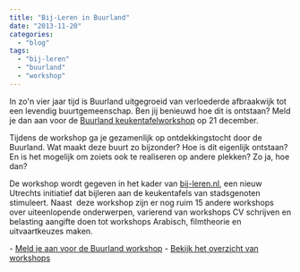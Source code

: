 ```yaml
---
title: "Bij-Leren in Buurland"
date: "2013-11-20"
categories: 
  - "blog"
tags: 
  - "bij-leren"
  - "buurland"
  - "workshop"
---
```


In zo'n vier jaar tijd is Buurland uitgegroeid van verloederde afbraakwijk tot een levendig buurtgemeenschap. Ben jij benieuwd hoe dit is ontstaan? Meld je dan aan voor de [Buurland keukentafelworkshop](http://bij-leren.nl/product/buurtgemeenschap/) op 21 december.

Tijdens de workshop ga je gezamenlijk op ontdekkingstocht door de Buurland. Wat maakt deze buurt zo bijzonder? Hoe is dit eigenlijk ontstaan? En is het mogelijk om zoiets ook te realiseren op andere plekken? Zo ja, hoe dan?

De workshop wordt gegeven in het kader van [bij-leren.nl](http://www.bij-leren.nl), een nieuw Utrechts initiatief dat bijleren aan de keukentafels van stadsgenoten stimuleert. Naast  deze workshop zijn er nog ruim 15 andere workshops over uiteenlopende onderwerpen, varierend van workshops CV schrijven en belasting aangifte doen tot workshops Arabisch, filmtheorie en uitvaartkeuzes maken.

\- [Meld je aan voor de Buurland workshop](http://bij-leren.nl/buurtgemeenschap/) - [Bekijk het overzicht van workshops](http://bij-leren.nl/shop/)
